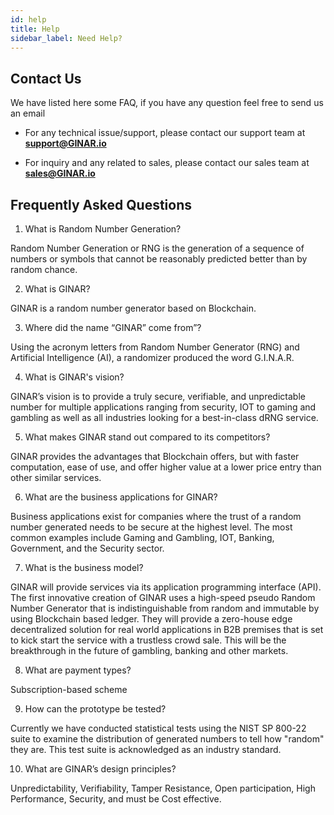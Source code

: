 ```yaml
---
id: help
title: Help
sidebar_label: Need Help?
---
```



## Contact Us

We have listed here some FAQ, if you have any question feel free to send us an email

- For any technical issue/support, please contact our support team at **support@GINAR.io**

- For inquiry and any related to sales, please contact our sales team at **sales@GINAR.io**


## Frequently Asked Questions

1. What is Random Number Generation?

  Random Number Generation or RNG is the generation of a sequence of numbers or symbols that cannot be reasonably predicted better than by random chance.

2. What is GINAR?

  GINAR is a random number generator based on Blockchain.

3. Where did the name “GINAR” come from”?

Using the acronym letters from Random Number Generator (RNG) and Artificial Intelligence (AI), a randomizer produced the word G.I.N.A.R.

 4. What is GINAR's vision?
 
GINAR’s vision is to provide a truly secure, verifiable, and unpredictable number for multiple applications ranging from security, IOT to gaming and gambling as well as all industries looking for a best-in-class dRNG service.

5. What makes GINAR stand out compared to its competitors?

GINAR provides the advantages that Blockchain offers, but with faster computation, ease of use, and offer higher value at a lower price entry than other similar services.

6. What are the business applications for GINAR?

Business applications exist for companies where the trust of a random number generated needs to be secure at the highest level. The most common examples include Gaming and Gambling, IOT, Banking, Government, and the Security sector.

7. What is the business model?

GINAR will provide services via its application programming interface (API). The first innovative creation of GINAR uses a high-speed pseudo Random Number Generator that is indistinguishable from random and immutable by using Blockchain based ledger. They will provide a zero-house edge decentralized solution for real world applications in B2B premises that is set to kick start the service with a trustless crowd sale. This will be the breakthrough in the future of gambling, banking and other markets.

8. What are payment types?

Subscription-based scheme

9. How can the prototype be tested?

Currently we have conducted statistical tests using the NIST SP 800-22 suite to examine the distribution of generated numbers to tell how "random" they are. This test suite is acknowledged as an industry standard.

10. What are GINAR’s design principles?

Unpredictability, Verifiability, Tamper Resistance, Open participation, High Performance, Security, and must be Cost effective.




